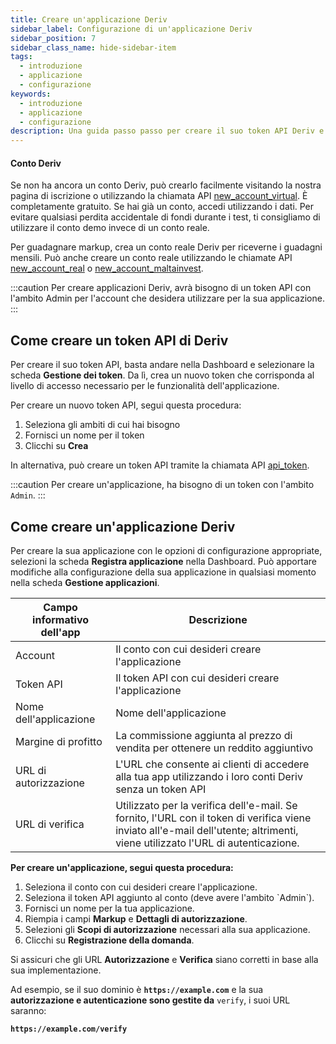 ```yaml
---
title: Creare un'applicazione Deriv
sidebar_label: Configurazione di un'applicazione Deriv
sidebar_position: 7
sidebar_class_name: hide-sidebar-item
tags:
  - introduzione
  - applicazione
  - configurazione
keywords:
  - introduzione
  - applicazione
  - configurazione
description: Una guida passo passo per creare il suo token API Deriv e costruire la sua applicazione di trading con l'aiuto della nostra API di trading. Ulteriori informazioni.
---
```


#### Conto Deriv

Se non ha ancora un conto Deriv, può crearlo facilmente visitando la nostra pagina di iscrizione o utilizzando la chiamata API <a href="/api-explorer#new_account_virtual" target="_blank" rel="noopener noreferrer">new_account_virtual</a>. È completamente gratuito. Se hai già un conto, accedi utilizzando i dati. Per evitare qualsiasi perdita accidentale di fondi durante i test, ti consigliamo di utilizzare il conto demo invece di un conto reale.

Per guadagnare markup, crea un conto reale Deriv per riceverne i guadagni mensili. Può anche creare un conto reale utilizzando le chiamate API <a href="/api-explorer#new_account_real" target="_blank" rel="noopener noreferrer">new_account_real</a> o <a href="/api-explorer#new_account_maltainvest" target="_blank" rel="noopener noreferrer">new_account_maltainvest</a>.

:::caution
Per creare applicazioni Deriv, avrà bisogno di un token API con l'ambito Admin per l'account che desidera utilizzare per la sua applicazione.
:::

## Come creare un token API di Deriv

Per creare il suo token API, basta andare nella Dashboard e selezionare la scheda **Gestione dei token**. Da lì, crea un nuovo token che corrisponda al livello di accesso necessario per le funzionalità dell'applicazione.

Per creare un nuovo token API, segui questa procedura:

1. Seleziona gli ambiti di cui hai bisogno
2. Fornisci un nome per il token
3. Clicchi su **Crea**

In alternativa, può creare un token API tramite la chiamata API <a href="/api-explorer#api_token" target="_blank" rel="noopener noreferrer">api_token</a>.

:::caution
Per creare un'applicazione, ha bisogno di un token con l'ambito `Admin`.
:::

## Come creare un'applicazione Deriv

Per creare la sua applicazione con le opzioni di configurazione appropriate, selezioni la scheda **Registra applicazione** nella Dashboard. Può apportare modifiche alla configurazione della sua applicazione in qualsiasi momento nella scheda **Gestione applicazioni**.

| Campo informativo dell'app | Descrizione                                                                                                                                                                                                    |
| -------------------------- | -------------------------------------------------------------------------------------------------------------------------------------------------------------------------------------------------------------- |
| Account                    | Il conto con cui desideri creare l'applicazione                                                                                                                                                                |
| Token API                  | Il token API con cui desideri creare l'applicazione                                                                                                                                                            |
| Nome dell'applicazione     | Nome dell'applicazione                                                                                                                                                                                         |
| Margine di profitto        | La commissione aggiunta al prezzo di vendita per ottenere un reddito aggiuntivo                                                                                                                                |
| URL di autorizzazione      | L'URL che consente ai clienti di accedere alla tua app utilizzando i loro conti Deriv senza un token API                                                                                                       |
| URL di verifica            | Utilizzato per la verifica dell'e-mail. Se fornito, l'URL con il token di verifica viene inviato all'e-mail dell'utente; altrimenti, viene utilizzato l'URL di autenticazione. |

**Per creare un'applicazione, segui questa procedura:**

1. Seleziona il conto con cui desideri creare l'applicazione.
2. Seleziona il token API aggiunto al conto (deve avere l'ambito \`Admin\`).
3. Fornisci un nome per la tua applicazione.
4. Riempia i campi **Markup** e **Dettagli di autorizzazione**.
5. Selezioni gli **Scopi di autorizzazione** necessari alla sua applicazione.
6. Clicchi su **Registrazione della domanda**.

Si assicuri che gli URL **Autorizzazione** e **Verifica** siano corretti in base alla sua implementazione.

Ad esempio, se il suo dominio è **`https://example.com`** e la sua **autorizzazione e autenticazione sono gestite da** `verify`, i suoi URL saranno:

**`https://example.com/verify`**
